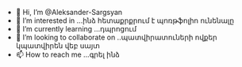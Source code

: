 - 👋 Hi, I’m @Aleksander-Sargsyan
- 👀 I’m interested in ...ինձ հետաքրքրում է պոռթֆոլիո ունենալը 
- 🌱 I’m currently learning ...դպրոցում
- 💞️ I’m looking to collaborate on ..պատվիրատուների ովքեր կպատվիրեն վեբ սայտ 
- 📫 How to reach me ...գրել ինձ 

<!---
Aleksander-Sargsyan/Aleksander-Sargsyan is a ✨ special ✨ repository because its `README.md` (this file) appears on your GitHub profile.
You can click the Preview link to take a look at your changes.
--->
